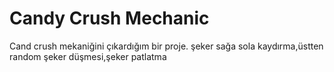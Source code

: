 # Candy Crush Mechanic
 Cand crush mekaniğini çıkardığım bir proje. şeker sağa sola kaydırma,üstten random şeker düşmesi,şeker patlatma
